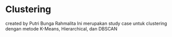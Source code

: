 # Clustering




created by Putri Bunga Rahmalita
Ini merupakan study case untuk clustering dengan metode K-Means, Hierarchical, dan DBSCAN
